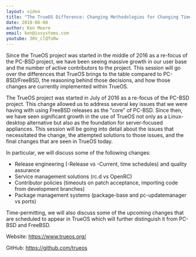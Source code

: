 ```yaml
---
layout: video
title: "The TrueOS Difference: Changing Methodologies for Changing Times"
date: 2018-06-08
author: Ken Moore
email: ken@ixsystems.com
youtube: 30V_clQToRw
---
```

Since the TrueOS project was started in the middle of 2016 as a re-focus of the PC-BSD project, we have been seeing massive growth in our user base and the number of active contributors to the project. This session will go over the differences that TrueOS brings to the table compared to PC-BSD/FreeBSD, the reasoning behind those decisions, and how those changes are currently implemented within TrueOS.

The TrueOS project was started in July of 2016 as a re-focus of the PC-BSD project. This change allowed us to address several key issues that we were having with using FreeBSD releases as the "core" of PC-BSD. Since then, we have seen significant growth in the use of TrueOS not only as a Linux-desktop alternative but also as the foundation for server-focused appliances. This session will be going into detail about the issues that necessitated the change, the attempted solutions to those issues, and the final changes that are seen in TrueOS today.

In particular, we will discuss some of the following changes:

* Release engineering (-Release vs -Current, time schedules) and quality assurance
* Service management solutions (rc.d vs OpenRC)
* Contributor policies (timeouts on patch acceptance, importing code from development branches)
* Package management systems (package-base and pc-updatemanager vs ports)

Time-permitting, we will also discuss some of the upcoming changes that are scheduled to appear in TrueOS which will further distinguish it from PC-BSD and FreeBSD.

Website: https://www.trueos.org/

GitHub: https://github.com/trueos
